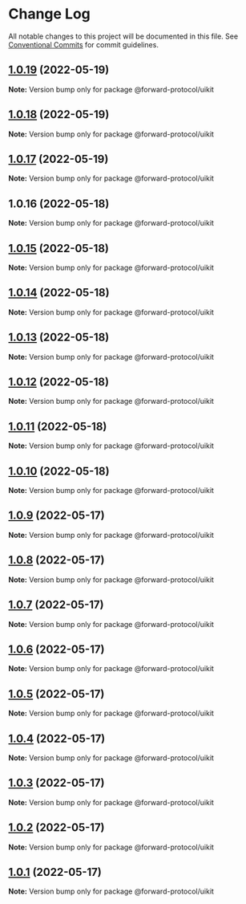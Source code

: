 # Change Log

All notable changes to this project will be documented in this file.
See [Conventional Commits](https://conventionalcommits.org) for commit guidelines.

## [1.0.19](https://github.com/Forward-Protocol/forward-design-system/compare/@forward-protocol/uikit@1.0.18...@forward-protocol/uikit@1.0.19) (2022-05-19)

**Note:** Version bump only for package @forward-protocol/uikit





## [1.0.18](https://github.com/Forward-Protocol/forward-design-system/compare/@forward-protocol/uikit@1.0.17...@forward-protocol/uikit@1.0.18) (2022-05-19)

**Note:** Version bump only for package @forward-protocol/uikit





## [1.0.17](https://github.com/Forward-Protocol/forward-design-system/compare/@forward-protocol/uikit@1.0.16...@forward-protocol/uikit@1.0.17) (2022-05-19)

**Note:** Version bump only for package @forward-protocol/uikit





## 1.0.16 (2022-05-18)

**Note:** Version bump only for package @forward-protocol/uikit





## [1.0.15](https://github.com/Forward-Protocol/forward-design-system/compare/@forward-protocol/uikit@1.0.14...@forward-protocol/uikit@1.0.15) (2022-05-18)

**Note:** Version bump only for package @forward-protocol/uikit





## [1.0.14](https://github.com/Forward-Protocol/forward-design-system/compare/@forward-protocol/uikit@1.0.13...@forward-protocol/uikit@1.0.14) (2022-05-18)

**Note:** Version bump only for package @forward-protocol/uikit





## [1.0.13](https://github.com/Forward-Protocol/forward-design-system/compare/@forward-protocol/uikit@1.0.12...@forward-protocol/uikit@1.0.13) (2022-05-18)

**Note:** Version bump only for package @forward-protocol/uikit





## [1.0.12](https://github.com/Forward-Protocol/forward-design-system/compare/@forward-protocol/uikit@1.0.11...@forward-protocol/uikit@1.0.12) (2022-05-18)

**Note:** Version bump only for package @forward-protocol/uikit





## [1.0.11](https://github.com/Forward-Protocol/forward-design-system/compare/@forward-protocol/uikit@1.0.10...@forward-protocol/uikit@1.0.11) (2022-05-18)

**Note:** Version bump only for package @forward-protocol/uikit





## [1.0.10](https://github.com/Forward-Protocol/forward-design-system/compare/@forward-protocol/uikit@1.0.9...@forward-protocol/uikit@1.0.10) (2022-05-18)

**Note:** Version bump only for package @forward-protocol/uikit





## [1.0.9](https://github.com/Forward-Protocol/forward-design-system/compare/@forward-protocol/uikit@1.0.8...@forward-protocol/uikit@1.0.9) (2022-05-17)

**Note:** Version bump only for package @forward-protocol/uikit





## [1.0.8](https://github.com/Forward-Protocol/forward-design-system/compare/@forward-protocol/uikit@1.0.7...@forward-protocol/uikit@1.0.8) (2022-05-17)

**Note:** Version bump only for package @forward-protocol/uikit





## [1.0.7](https://github.com/Forward-Protocol/forward-design-system/compare/@forward-protocol/uikit@1.0.6...@forward-protocol/uikit@1.0.7) (2022-05-17)

**Note:** Version bump only for package @forward-protocol/uikit





## [1.0.6](https://github.com/Forward-Protocol/forward-design-system/compare/@forward-protocol/uikit@1.0.5...@forward-protocol/uikit@1.0.6) (2022-05-17)

**Note:** Version bump only for package @forward-protocol/uikit





## [1.0.5](https://github.com/Forward-Protocol/forward-design-system/compare/@forward-protocol/uikit@1.0.4...@forward-protocol/uikit@1.0.5) (2022-05-17)

**Note:** Version bump only for package @forward-protocol/uikit





## [1.0.4](https://github.com/Forward-Protocol/forward-design-system/compare/@forward-protocol/uikit@1.0.3...@forward-protocol/uikit@1.0.4) (2022-05-17)

**Note:** Version bump only for package @forward-protocol/uikit





## [1.0.3](https://github.com/Forward-Protocol/forward-design-system/compare/@forward-protocol/uikit@1.0.2...@forward-protocol/uikit@1.0.3) (2022-05-17)

**Note:** Version bump only for package @forward-protocol/uikit





## [1.0.2](https://github.com/Forward-Protocol/forward-design-system/compare/@forward-protocol/uikit@1.0.1...@forward-protocol/uikit@1.0.2) (2022-05-17)

**Note:** Version bump only for package @forward-protocol/uikit





## [1.0.1](https://github.com/Forward-Protocol/forward-design-system/compare/@forward-protocol/uikit@1.0.0...@forward-protocol/uikit@1.0.1) (2022-05-17)

**Note:** Version bump only for package @forward-protocol/uikit
